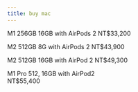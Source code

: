 ```yaml
---
title: buy mac
---
```

M1 256GB 16GB with AirPods 2
NT$33,200

M2 512GB 8G  with AirPods 2
NT$43,900

M2 512GB 16GB with AirPod 2
NT$49,300

M1 Pro 512, 16GB  with AirPod2  
NT$55,400
